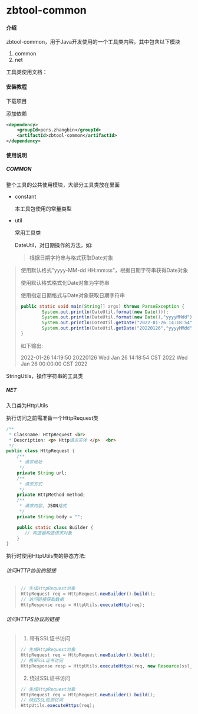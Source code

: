 # zbtool-common

#### 介绍

zbtool-common，用于Java开发使用的一个工具类内容。其中包含以下模块

1. common
2. net

工具类使用文档：

#### 安装教程

下载项目

添加依赖

```xml
<dependency>
    <groupId>pers.zhangbin</groupId>
    <artifactId>zbtool-common</artifactId>
</dependency>
```

#### 使用说明

##### COMMON

整个工具的公共使用模块，大部分工具类放在里面

- constant

  本工具包使用的常量类型

- util

  常用工具类

  DateUtil，对日期操作的方法，如:

  > 根据日期字符串与格式获取Date对象
>
> 使用默认格式"yyyy-MM-dd HH:mm:ss"，根据日期字符串获得Date对象
>
> 使用默认格式格式化Date对象为字符串
>
> 使用指定日期格式与Date对象获取日期字符串
>
> ```java
  > public static void main(String[] args) throws ParseException {
  >         System.out.println(DateUtil.format(new Date()));
  >         System.out.println(DateUtil.format(new Date(),"yyyyMMdd"));
  >         System.out.println(DateUtil.getDate("2022-01-26 14:18:54"));
  >         System.out.println(DateUtil.getDate("20220126","yyyyMMdd"));
  > }
  > ```
>
> 如下输出:
>
> 2022-01-26 14:19:50
> 20220126
> Wed Jan 26 14:18:54 CST 2022
> Wed Jan 26 00:00:00 CST 2022

StringUtils，操作字符串的工具类



##### NET

入口类为HttpUtils

执行访问之前需准备一个HttpRequest类

```java
/**
 * Classname: HttpRequest <br>
 * Description: <p> Http请求实体 </p>  <br>
 */
public class HttpRequest {
    /**
     * 请求地址
     */
    private String url;
    /**
     * 请求方式
     */
    private HttpMethod method;
    /**
     * 请求内容, JSON格式
     */
    private String body = "";

    public static class Builder {
       // 构造器构造请求对象
    }
}
```

执行时使用HttpUtils类的静态方法:

###### 访问HTTP协议的链接

> ```java
> // 生成HttpRequest对象
> HttpRequest req = HttpRequest.newBuilder().build();
> // 访问链接获取数据
> HttpResponse resp = HttpUtils.executeHttp(req);
> ```

###### 访问HTTPS协议的链接

> 1. 带有SSL证书访问
>
> ```java
> // 生成HttpRequest对象
> HttpRequest req = HttpRequest.newBuilder().build();
> // 携带SSL证书访问
> HttpResponse resp = HttpUtils.executeHttps(req, new Resource(ssl_path).getResourceAsInputStream());
> ```
>
> 2. 绕过SSL证书访问
>
> ```java
> // 生成HttpRequest对象
> HttpRequest req = HttpRequest.newBuilder().build();
> // 绕过SSL检测访问
> HttpUtils.executeHttps(req);
> ```
>
> 














